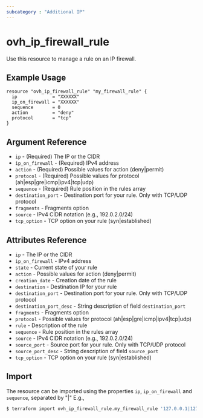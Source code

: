 ```yaml
---
subcategory : "Additional IP"
---
```


# ovh_ip_firewall_rule

Use this resource to manage a rule on an IP firewall.

## Example Usage

```hcl
resource "ovh_ip_firewall_rule" "my_firewall_rule" {
  ip             = "XXXXXX"
  ip_on_firewall = "XXXXXX"
  sequence       = 0
  action         = "deny"
  protocol       = "tcp"
}
```

## Argument Reference

* `ip` - (Required) The IP or the CIDR
* `ip_on_firewall` - (Required) IPv4 address
* `action` - (Required) Possible values for action (deny|permit)
* `protocol` - (Required) Possible values for protocol (ah|esp|gre|icmp|ipv4|tcp|udp)
* `sequence` - (Required) Rule position in the rules array
* `destination_port` - Destination port for your rule. Only with TCP/UDP protocol
* `fragments` - Fragments option
* `source` - IPv4 CIDR notation (e.g., 192.0.2.0/24)
* `tcp_option` - TCP option on your rule (syn|established)

## Attributes Reference

* `ip` - The IP or the CIDR
* `ip_on_firewall` - IPv4 address
* `state` - Current state of your rule
* `action` - Possible values for action (deny|permit)
* `creation_date` - Creation date of the rule
* `destination` - Destination IP for your rule
* `destination_port` - Destination port for your rule. Only with TCP/UDP protocol
* `destination_port_desc` - String description of field `destination_port`
* `fragments` - Fragments option
* `protocol` - Possible values for protocol (ah|esp|gre|icmp|ipv4|tcp|udp)
* `rule` - Description of the rule
* `sequence` - Rule position in the rules array
* `source` - IPv4 CIDR notation (e.g., 192.0.2.0/24)
* `source_port` - Source port for your rule. Only with TCP/UDP protocol
* `source_port_desc` - String description of field `source_port`
* `tcp_option` - TCP option on your rule (syn|established)

## Import

The resource can be imported using the properties `ip`, `ip_on_firewall` and `sequence`, separated by "|" E.g.,

```bash
$ terraform import ovh_ip_firewall_rule.my_firewall_rule '127.0.0.1|127.0.0.2|0'
```

